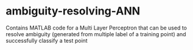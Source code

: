 # ambiguity-resolving-ANN
Contains MATLAB code for a Multi Layer Perceptron that can be used to resolve ambiguity (generated from multiple label of a training point) and successfully classify a test point 
